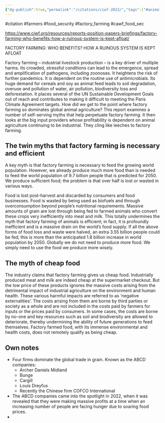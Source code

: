 ```yaml
---
{"dg-publish":true,"permalink":"/citations/ciwf-2022/","tags":["#animal_feed","#citation","#farmers","#food_security","#factory_farming","#cawf_food_sec"],"created":"2025-10-23T17:42:45.486+01:00","updated":"2025-10-23T19:18:51.105+01:00"}
---
```


#citation #farmers #food_security #factory_farming #cawf_food_sec 

https://www.ciwf.org/resources/reports-position-papers-briefings/factory-farming-who-benefits-how-a-ruinous-system-is-kept-afloat/

FACTORY FARMING: WHO BENEFITS? HOW A RUINOUS SYSTEM IS KEPT AFLOAT

Factory farming – industrial livestock production – is a key driver of multiple harms. Its
crowded, stressful conditions can lead to the emergence, spread and amplification of
pathogens, including zoonoses. It heightens the risk of further pandemics. It is dependent
on the routine use of antimicrobials. Its huge demand for cereals and soy as animal feed
leads to soil degradation, overuse and pollution of water, air pollution, biodiversity loss and
deforestation. It places several of the UN Sustainable Development Goals out of reach and
contributes to making it difficult to meeting the Paris Climate Agreement targets.
How did we get to the point where factory farming so dominates global animal agriculture?
This report examines a number of self-serving myths that help perpetuate factory farming. It
then looks at the big input providers whose profitability is dependent on animal agriculture
continuing to be industrial. They cling like leeches to factory farming.
## The twin myths that factory farming is necessary and efficient
A key myth is that factory farming is necessary to feed the growing world population.
However, we already produce much more food than is needed to feed the world population
of 9.7 billion people that is predicted for 2050. We produce sufficient food; the problem is
that over half is lost or wasted in various ways.

Food is lost post-harvest and discarded by consumers and food businesses. Food is wasted by
being used as biofuels and through overconsumption beyond people’s nutritional
requirements. Massive amounts of grain are lost through being fed to farmed animals who
convert these crops very inefficiently into meat and milk. This totally undermines the myth
that factory farming of animals is efficient; in fact, it is profoundly inefficient and is a
massive drain on the world’s food supply. If all the above forms of food loss and waste were
halved, an extra 3.55 billion people could be fed; this is more than the anticipated 1.8 billion
increase in world population by 2050. Globally we do not need to produce more food. We
simply need to use the food we produce more wisely.

## The myth of cheap food
The industry claims that factory farming gives us cheap food. Industrially produced meat
and milk are indeed cheap at the supermarket checkout. But the low price of these products
ignores the massive costs arising from the detrimental impact of industrial agriculture on
the environment and human health. These various harmful impacts are referred to as
‘negative externalities’. The costs arising from them are borne by third parties or society as a
whole and are not included in the costs paid by farmers for inputs or the prices paid by
consumers. In some cases, the costs are borne by no-one and key resources such as soil and
biodiversity are allowed to deteriorate, thereby undermining the ability of future
generations to feed themselves. Factory farmed food, with its immense environmental and
health costs, does not remotely qualify as being cheap.

## Own notes
- Four firms dominate the global trade in grain. Known as the ABCD companies:
	- Archer Daniels Midland
	- Bunge
	- Cargill
	- Louis Dreyfus
	- Recently the Chinese firm COFCO International
- The ABCD companies came into the spotlight in 2022, when it was revealed that they were making massive profits at a time when an increasing number of people are facing hunger due to soaring food prices.
- 